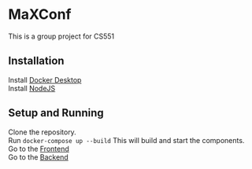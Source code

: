 # MaXConf
This is a group project for CS551
 ## Installation
Install [Docker Desktop](https://www.docker.com/products/docker-desktop/)  
Install [NodeJS](https://nodejs.org/en)  

## Setup and Running
Clone the repository.  
Run `docker-compose up --build` This will build and start the components.  
Go to the [Frontend](localhost:8080)  
Go to the [Backend](localhost:3000)  
 
 
